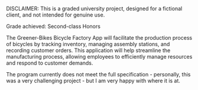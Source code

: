 DISCLAIMER: This is a graded university project, designed for a fictional client, and not intended for genuine use.

Grade achieved: Second-class Honors

The Greener-Bikes Bicycle Factory App will facilitate the production process of bicycles by tracking
inventory, managing assembly stations, and recording customer orders. This application will help
streamline the manufacturing process, allowing employees to efficiently manage resources and
respond to customer demands.

The program currently does not meet the full specification - personally, this was a very challenging project - but I am very happy with where it is at.
